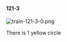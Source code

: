 #### 121-3
![train-121-3-0.png](https://github.com/lil-lab/nlvr/raw/master/nlvr/train/images/57/train-121-3-0.png "train-121-3-0.png")

There is 1 yellow circle